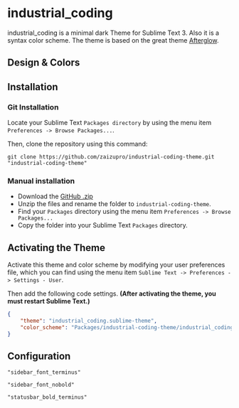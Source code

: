 # industrial_coding

industrial_coding is a minimal dark Theme for Sublime Text 3. Also it is a syntax color scheme. The theme is based on the great theme [Afterglow](https://github.com/YabataDesign/afterglow-theme).

## Design & Colors


## Installation


### Git Installation

Locate your Sublime Text `Packages directory` by using the menu item `Preferences -> Browse Packages...`.

Then, clone the repository using this command:

    git clone https://github.com/zaizupro/industrial-coding-theme.git "industrial-coding-theme"


### Manual installation

* Download the [GitHub .zip](https://github.com/zaizupro/industrial-coding-theme/archive/master.zip)
* Unzip the files and rename the folder to `industrial-coding-theme`.
* Find your `Packages` directory using the menu item  `Preferences -> Browse Packages...`
* Copy the folder into your Sublime Text `Packages` directory.


## Activating the Theme

Activate this theme and color scheme by modifying your user preferences file, which you can find using the menu item `Sublime Text -> Preferences -> Settings - User`.

Then add the following code settings. **(After activating the theme, you must restart Sublime Text.)**



```json
{
    "theme": "industrial_coding.sublime-theme",
    "color_scheme": "Packages/industrial-coding-theme/industrial_coding.tmTheme"
}
```


## Configuration

    "sidebar_font_terminus"

    "sidebar_font_nobold"

    "statusbar_bold_terminus"
